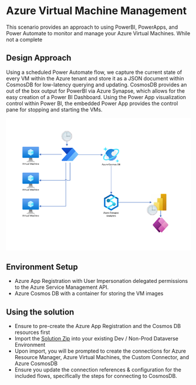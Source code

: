 # Azure Virtual Machine Management 

This scenario provides an approach to using PowerBI, PowerApps, and Power Automate to monitor and manage your Azure Virtual Machines. While not a complete

## Design Approach

Using a scheduled Power Automate flow, we capture the current state of every VM within the Azure tenant and store it as a JSON document within CosmosDB for low-latency querying and updating.
CosmosDB provides an out of the box output for PowerBI via Azure Synapse, which allows for the easy creation of a Power BI Dashboard. Using the Power App visualization control within Power BI, the embedded Power App provides the control pane for stopping and starting the VMs.

![Azure VM Management Design Pattern](img/Architecture.png)

## Environment Setup

* Azure App Registration with User Impersonation delegated permissions to the Azure Service Management API.
* Azure Cosmos DB with a container for storing the VM images

## Using the solution

* Ensure to pre-create the Azure App Registration and the Cosmos DB resources first
* Import the [Solution Zip](solutions/VMManagementFlows_1_0_0_1.zip) into your existing Dev / Non-Prod Dataverse Environment
* Upon import, you will be prompted to create the connections for Azure Resource Manager, Azure Virtual Machines, the Custom Connector, and Azure CosmosDB
* Ensure you update the connection references & configuration for the included flows, specifically the steps for connecting to CosmosDB.



